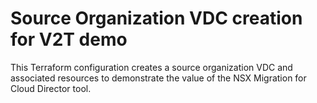 # Source Organization VDC creation for V2T demo

This Terraform configuration creates a source organization VDC and associated resources to demonstrate the value of the NSX Migration for Cloud Director tool.
